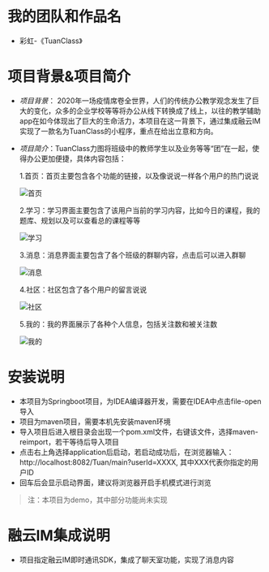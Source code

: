 # 我的团队和作品名

- 彩虹-《TuanClass》

# 项目背景&项目简介
-  *项目背景*： 2020年一场疫情席卷全世界，人们的传统办公教学观念发生了巨大的变化，众多的企业学校等等将办公从线下转换成了线上，以往的教学辅助app在如今体现出了巨大的生命活力，本项目在这一背景下，通过集成融云IM实现了一款名为TuanClass的小程序，重点在给出立意和方向。
- *项目简介*：TuanClass力图将班级中的教师学生以及业务等等“团”在一起，使得办公更加便捷，具体内容包括：

   1.首页：首页主要包含各个功能的链接，以及像说说一样各个用户的热门说说
   
   ![首页](image/main1.png)

   2.学习：学习界面主要包含了该用户当前的学习内容，比如今日的课程，我的题库、规划以及可以查看总的课程等等
   
   ![学习](image/main2.png)

   3.消息：消息界面主要包含了各个班级的群聊内容，点击后可以进入群聊
   
   ![消息](image/main3.png)

   4.社区：社区包含了各个用户的留言说说
   
   ![社区](image/main4.png)

   5.我的：我的界面展示了各种个人信息，包括关注数和被关注数
   
   ![我的](image/main5.png)



# 安装说明
- 本项目为Springboot项目，为IDEA编译器开发，需要在IDEA中点击file-open导入
- 项目为maven项目，需要本机先安装maven环境
- 导入项目后进入根目录会出现一个pom.xml文件，右键该文件，选择maven-reimport，若干等待后导入项目
- 点击右上角选择application后启动，若启动成功后，在浏览器输入：http://localhost:8082/Tuan/main?userId=XXXX, 其中XXX代表你指定的用户ID
- 回车后会显示启动界面，建议将浏览器开启手机模式进行浏览
>注：本项目为demo，其中部分功能尚未实现

# 融云IM集成说明
- 项目指定融云IM即时通讯SDK，集成了聊天室功能，实现了消息内容

